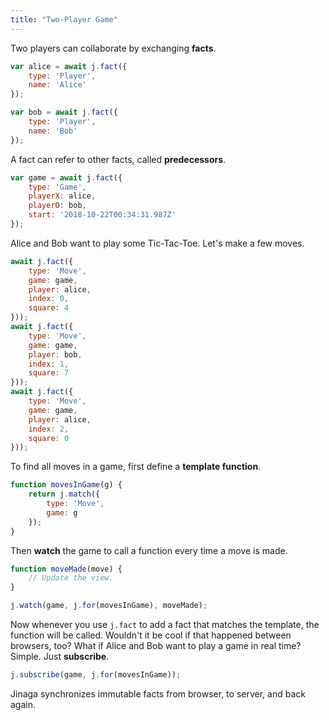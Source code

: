 ```yaml
---
title: "Two-Player Game"
---
```


Two players can collaborate by exchanging **facts**.

```JavaScript
var alice = await j.fact({
    type: 'Player',
    name: 'Alice'
});

var bob = await j.fact({
    type: 'Player',
    name: 'Bob'
});
```

A fact can refer to other facts, called **predecessors**.

```JavaScript
var game = await j.fact({
    type: 'Game',
    playerX: alice,
    playerO: bob,
    start: '2018-10-22T00:34:31.987Z'
});
```

Alice and Bob want to play some Tic-Tac-Toe.
Let's make a few moves.

```JavaScript
await j.fact({
    type: 'Move',
    game: game,
    player: alice,
    index: 0,
    square: 4
}));
await j.fact({
    type: 'Move',
    game: game,
    player: bob,
    index: 1,
    square: 7
}));
await j.fact({
    type: 'Move',
    game: game,
    player: alice,
    index: 2,
    square: 0
}));
```

To find all moves in a game, first define a **template function**.

```JavaScript
function movesInGame(g) {
    return j.match({
        type: 'Move',
        game: g
    });
}
```

Then **watch** the game to call a function every time a move is made.

```JavaScript
function moveMade(move) {
    // Update the view.
}

j.watch(game, j.for(movesInGame), moveMade);
```

Now whenever you use `j.fact` to add a fact that matches the template, the function will be called.
Wouldn't it be cool if that happened between browsers, too?
What if Alice and Bob want to play a game in real time?
Simple. Just **subscribe**.

```JavaScript
j.subscribe(game, j.for(movesInGame));
```

Jinaga synchronizes immutable facts from browser, to server, and back again.